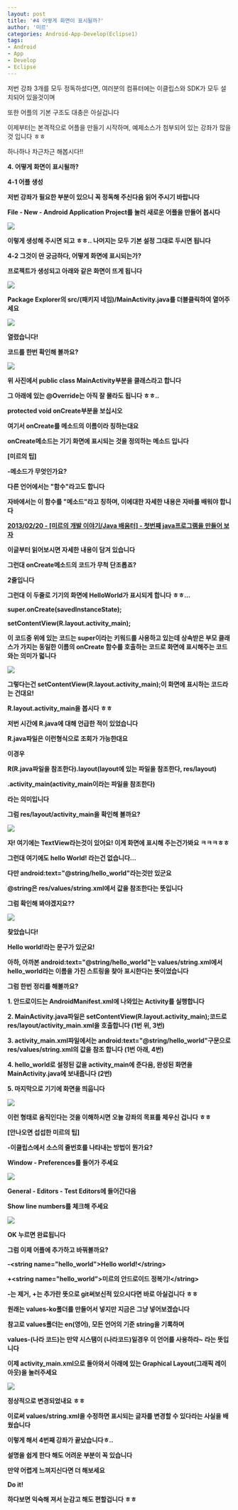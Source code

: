 ```yaml
---
layout: post
title: '#4 어떻게 화면이 표시될까?'
author: '미르'
categories: Android-App-Develop(Eclipse1)
tags:
- Android
- App
- Develop
- Eclipse
---
```



<script> location.href='https://cafe.naver.com/develoid/286273' ; </script>

<p>저번 강좌 3개를 모두 정독하셨다면, 여러분의 컴퓨터에는 이클립스와 SDK가 모두 설치되어 있을것이며</p><p>또한 어플의 기본 구조도 대충은 아실겁니다</p><p>이제부터는 본격적으로 어플을 만들기 시작하며, 예제소스가 첨부되어 있는 강좌가 많을것 입니다 ㅎㅎ</p><p>하나하나 차근차근 해봅시다!!</p><p><b></p><p><b>4.&nbsp;</b><b>어떻게 화면이 표시될까?</b></p><p>4-1 어플 생성</p><p>저번 강좌가 필요한 부분이 있으니 꼭 정독해 주신다음 읽어 주시기 바랍니다</p><p><b></p><p>File - New - Android Application Project를 눌러 새로운 어플을 만들어 봅시다</p><p><b></p><p><img src="https://dthumb-phinf.pstatic.net/?src=%22http%3A%2F%2Fcfile8.uf.tistory.com%2Fimage%2F2735944251F8D03D2C07DA%22&amp;type=cafe_wa740"></p><p>이렇게 생성해 주시면 되고 ㅎㅎ.. 나머지는 모두 기본 설정 그대로 두시면 됩니다</p><p><b></p><p><b></p><p>4-2 그것이&nbsp;<strike>안</strike>&nbsp;궁금하다, 어떻게 화면에 표시되는가?</p><p>프로젝트가 생성되고 아래와 같은 화면이 뜨게 됩니다</p><p><img src="https://dthumb-phinf.pstatic.net/?src=%22http%3A%2F%2Fcfile22.uf.tistory.com%2Fimage%2F267AFF4351F8D06334D701%22&amp;type=cafe_wa740"></p><p>Package Explorer의 src/(패키지 네임)/MainActivity.java를 더블클릭하여 열어주세요</p><p><img src="https://dthumb-phinf.pstatic.net/?src=%22http%3A%2F%2Fcfile7.uf.tistory.com%2Fimage%2F2302A44351F8D06334CC26%22&amp;type=cafe_wa740"></p><p>열렸습니다!</p><p>코드를 한번 확인해 볼까요?</p><p><img src="https://dthumb-phinf.pstatic.net/?src=%22http%3A%2F%2Fcfile9.uf.tistory.com%2Fimage%2F23239E4351F8D0641722EB%22&amp;type=cafe_wa740"></p><p>위 사진에서 public class MainActivity부분을 클래스라고 합니다</p><p>그 아래에 있는 @Override는 아직 잘 몰라도 됩니다 ㅎㅎ..</p><p>protected void onCreate부분을 보십시오</p><p></p><p>여기서 onCreate를 메소드의 이름이라 칭하는대요</p><p>onCreate메소드는 기기 화면에 표시되는 것을 정의하는 메소드 입니다</p><p><b></p><p><p>[미르의 팁]</p><p>-메소드가 무엇인가요?<b></p><p>다른 언어에서는 "함수"라고도 합니다</p><p>자바에서는 이 함수를 "메소드"라고 칭하며, 이에대한 자세한 내용은 자바를 배워야 합니다</p><p><b></p><p><a href="http://whdghks913.tistory.com/148">2013/02/20 - [미르의 개발 이야기/Java 배움터] - 첫번째 java프로그램을 만들어 보자</a></p><p><b></p><p>이글부터 읽어보시면 자세한 내용이 담겨 있습니다<b></p></p><p><b></p><p>그런대 onCreate메소드의 코드가 무척 단조롭죠?</p><p>2줄입니다<b></p><p>그런대 이 두줄로 기기의 화면에 HelloWorld가 표시되게 합니다 ㅎㅎ...</p><p><b></p><p><p>super.onCreate(savedInstanceState);</p><p>setContentView(R.layout.activity_main);<b></p></p><p>이 코드중 위에 있는 코드는 super이라는 키워드를 사용하고 있는데 상속받은 부모 클래스가 가지는 동일한 이름의 onCreate 함수를 호출하는 코드로 화면에 표시해주는 코드와는 의미가 멃니다<b></p><p><img src="https://dthumb-phinf.pstatic.net/?src=%22http%3A%2F%2Fcfile5.uf.tistory.com%2Fimage%2F26731B4551F8D2A114974F%22&amp;type=cafe_wa740"></p><p><b></p><p>그렇다는건 setContentView(R.layout.activity_main);이 화면에 표시하는 코드라는 건대요!</p><p>R.layout.activity_main을 봅시다 ㅎㅎ</p><p>저번 시간에 R.java에 대해 언급한 적이 있었습니다</p><p>R.java파일은 이런형식으로 조회가 가능한대요</p><p><b></p><p>이경우</p><p><p>R(R.java파일을 참조한다).layout(layout에 있는 파일을 참조한다, res/layout)</p><p>.activity_main(activity_main이라는 파일을 참조한다)</p></p><p>라는 의미입니다</p><p><b></p><p>그럼 res/layout/activity_main을 확인해 볼까요?</p><p><b></p><p><b></p><p><img src="https://dthumb-phinf.pstatic.net/?src=%22http%3A%2F%2Fcfile2.uf.tistory.com%2Fimage%2F2415A44B51F8D38512BEB2%22&amp;type=cafe_wa740"></p><p>자! 여기에는 TextView라는것이 있어요! 이게 화면에 표시해 주는건가봐요 ㅋㅋㅋㅎㅎ<b></p><p>그런대 여기에도 hello World! 라는건 없습니다...</p><p>다만&nbsp;android:text="@string/hello_world"라는것만 있군요</p><p><b></p><p>@string은 res/values/string.xml에서 값을 참조한다는 뜻입니다</p><p>그럼 확인해 봐야겠지요??</p><p><b></p><p><img src="https://dthumb-phinf.pstatic.net/?src=%22http%3A%2F%2Fcfile21.uf.tistory.com%2Fimage%2F240FC44751F8D43705F717%22&amp;type=cafe_wa740"></p><p>찾았습니다!</p><p>Hello world!라는 문구가 있군요!</p><p>아하, 아까본 android:text="@string/hello_world"는 values/string.xml에서 hello_world라는 이름을 가진 스트링을 찾아 표시한다는 뜻이었습니다</p><p><b></p><p>그럼 한번 정리를 해볼까요?</p><p><b></p><p></p><p>1. 안드로이드는 AndroidManifest.xml에 나와있는 Activity를 실행합니다<b></p><p>2. MainActivity.java파일은&nbsp;setContentView(R.layout.activity_main);코드로 res/layout/activity_main.xml을 호출합니다 (1번 위, 3번)</p><p>3. activity_main.xml파일에서는 android:text="@string/hello_world"구문으로 res/values/string.xml의 값을 참조&nbsp;합니다 (1번 아래, 4번)</p><p>4. hello_world로 설정된 값을 activity_main에 준다음, 완성된 화면을 MainActivity.java에 보내줍니다 (2번)</p><p>5. 마지막으로 기기에 화면을 띄웁니다</p><p><b></p><p><img src="https://dthumb-phinf.pstatic.net/?src=%22http%3A%2F%2Fcfile21.uf.tistory.com%2Fimage%2F241D364051F8D68319ED1E%22&amp;type=cafe_wa740"></p><p>이런 형태로 움직인다는 것을 이해하시면 오늘 강좌의 목표를 체우신 겁니다 ㅎㅎ<b></p><p><b></p><p><p>[안나오면 섭섭한 미르의 팁]</p><p>-이클립스에서 소스의 줄번호를 나타내는 방법이 뭔가요?<b></p><p>Window - Preferences를 들어가 주세요</p><p><img src="https://dthumb-phinf.pstatic.net/?src=%22http%3A%2F%2Fcfile26.uf.tistory.com%2Fimage%2F2675463751F8D9AE1BE8F6%22&amp;type=cafe_wa740"></p><p>General - Editors - Test Editors에 들어간다음</p><p>Show line numbers를 체크해 주세요</p><p><img src="https://dthumb-phinf.pstatic.net/?src=%22http%3A%2F%2Fcfile29.uf.tistory.com%2Fimage%2F222CD73651F8D9120BD22C%22&amp;type=cafe_wa740"></p><p>OK 누르면 완료됩니다</p></p><p><b></p><p><b></p><p>그럼 이제 어플에 추가하고 바꿔볼까요?</p><p><b></p><p><p>-&lt;string name="hello_world"&gt;Hello world!&lt;/string&gt;</p><p>+&lt;string name="hello_world"&gt;미르의 안드로이드 정복기!&lt;/string&gt;<b></p></p><p><b></p><p>-는 제거, +는 추가란 뜻으로 git써보신적 있으시다면 바로 아실겁니다 ㅎㅎ</p><p><b></p><p>원래는 values-ko폴더를 만들어서 넣지만 지금은 그냥 넣어보겠습니다</p><p>참고로 values폴더는 en(영어), 모든 언어의 기준 string을 기록하며</p><p>values-(나라 코드)는 만약 시스탬이 (나라코드)일경우 이 언어를 사용하라~ 라는 뜻입니다</p><p><b></p><p>이제 activity_main.xml으로 돌아와서 아래에 있는 Graphical Layout(그래픽 레이아웃)을 눌러주세요</p><p><img src="https://dthumb-phinf.pstatic.net/?src=%22http%3A%2F%2Fcfile26.uf.tistory.com%2Fimage%2F240ABF3551F8DAA8303A6E%22&amp;type=cafe_wa740"></p><p>정상적으로 변경되었내요 ㅎㅎ</p><p><b></p><p>이로써 values/string.xml을 수정하면 표시되는 글자를 변경할 수 있다라는 사실을 배웠습니다</p><p><b></p><p><b></p><p>이렇게 해서 4번째 강좌가 끝났습니다ㅎ..</p><p>설명을 쉽게 한다 해도 어려운 부분이 꼭 있습니다</p><p>만약 어렵게 느껴지신다면 더 해보세요</p><p>Do it!</p><p>하다보면 익숙해 져서 눈감고 해도 편할겁니다 ㅎㅎ</p>
